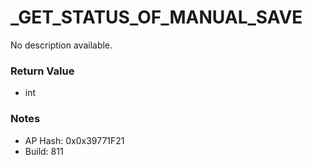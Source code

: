 # _GET_STATUS_OF_MANUAL_SAVE

No description available.

### Return Value
* int

### Notes
* AP Hash: 0x0x39771F21
* Build: 811

